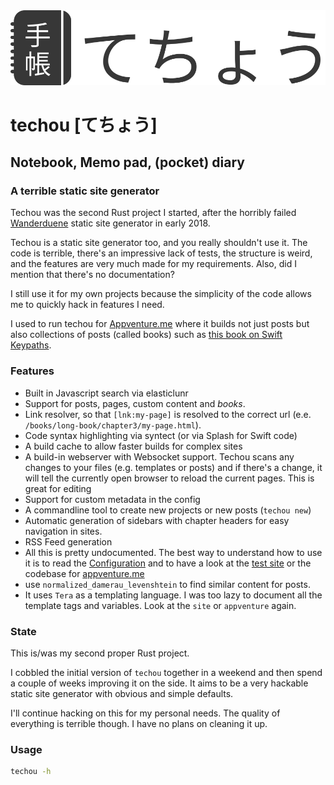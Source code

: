 <img src="Design/logo.svg" />

# techou [てちょう]

## Notebook, Memo pad, (pocket) diary

### A terrible static site generator

Techou was the second Rust project I started, after the horribly failed [Wanderduene](https://github.com/terhechte/wanderduene/)
static site generator in early 2018.

Techou is a static site generator too, and you really shouldn't use it. The code is terrible, there's an impressive lack of tests,
the structure is weird, and the features are very much made for my requirements. Also, did I mention that there's no documentation?

I still use it for my own projects because the simplicity of the code allows me to quickly hack in features I need.

I used to run techou for [Appventure.me](https://appventure.me) where it builds not just posts but also collections of posts (called books)
such as [this book on Swift Keypaths](https://appventure.me/guides/keypaths/intro.html).

### Features

- Built in Javascript search via elasticlunr
- Support for posts, pages, custom content and *books*.
- Link resolver, so that `[lnk:my-page]` is resolved to the correct url (e.e. `/books/long-book/chapter3/my-page.html`).
- Code syntax highlighting via syntect (or via Splash for Swift code)
- A build cache to allow faster builds for complex sites
- A build-in webserver with Websocket support. Techou scans any changes to your files (e.g. templates or posts) and if there's a change, it will tell the currently open browser to reload the current pages. This is great for editing
- Support for custom metadata in the config
- A commandline tool to create new projects or new posts (`techou new`)
- Automatic generation of sidebars with chapter headers for easy navigation in sites.
- RSS Feed generation
- All this is pretty undocumented. The best way to understand how to use it is to read the [Configuration](src/config.rs) and to have a look at the [test site](site/) or the codebase for [appventure.me](https://github.com/terhechte/appventure)
- use `normalized_damerau_levenshtein` to find similar content for posts.
- It uses `Tera` as a templating language. I was too lazy to document all the template tags and variables. Look at the `site` or `appventure` again.

### State

This is/was my second proper Rust project. 

I cobbled the initial version of `techou` together in a weekend and then spend a couple of weeks improving it on the side. It aims to be a very hackable static site generator with obvious and simple defaults.

I'll continue hacking on this for my personal needs. The quality of everything is terrible though. I have no plans on cleaning it up.

### Usage

``` sh
techou -h
```

